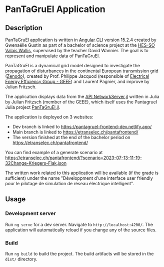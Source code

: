 # PanTaGruEl Application

## Description

PanTaGruEl application is written in [Angular CLI](https://github.com/angular/angular-cli) version 15.2.4 created by Gwenaëlle Gustin as part of a bachelor of science project at the [HES-SO Valais Wallis](https://www.hevs.ch/fr/hautes-ecoles/haute-ecole-de-gestion/informatique-de-gestion/formation-bachelor-en-informatique-de-gestion-200049), supervised by the teacher David Wannier. The goal is to represent and manipulate data of PanTaGruEl.

PanTaGruEl is a dynamical grid model designed to investigate the propagation of disturbances in the continental European transmission grid ([Zenodo](https://zenodo.org/record/2642175#.ZFYm-HZBy3D)), created by Prof. Philippe Jacquod (responsible of [Electrical Energy Efficiency Group - GEEE](https://etranselec.ch/)) and Laurent Pagnier, and improve by Julian Fritzsch.

The application displays data from the [API NetworkServer.jl](https://github.com/julianfritzsch/NetworkServer.jl) written in Julia by Julian Fritzsch (member of the GEEE), which itself uses the Pantagruel Julia project [PanTaGruEl.jl](https://github.com/laurentpagnier/pantagruel.jl).

The application is deployed on 3 websites:
- Dev branch is linked to https://pantagruel-frontend-dev.netlify.app/
- Main branch is linked to https://etranselec.ch/pantafrontend/
- The version finished at the end of the bachelor period on https://etranselec.ch/pantafrontend/

You can find example of a generate scenario at https://etranselec.ch/pantafrontend/?scenario=2023-07-13-11-19-32Change-Kriegers-Flak.json

The written work related to this application will be available (if the grade is sufficient) under the name "Développment d'une interface user friendly pour le pilotage de simulation de réseau électrique intelligent".

## Usage

### Development server

Run `ng serve` for a dev server. Navigate to `http://localhost:4200/`. The application will automatically reload if you change any of the source files.


### Build

Run `ng build` to build the project. The build artifacts will be stored in the `dist/` directory.



